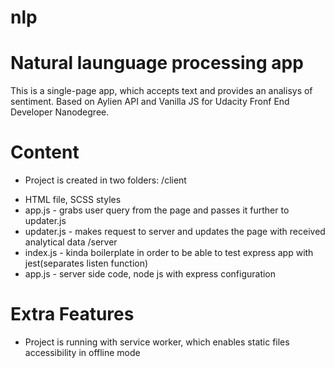 # nlp
# Natural launguage processing app

This is a single-page app, which accepts text and provides an analisys of sentiment. Based on Aylien API and Vanilla JS for Udacity Fronf End Developer Nanodegree. 

# Content
* Project is created in two folders:
/client 
- HTML file, SCSS styles
- app.js - grabs user query from the page and passes it further to updater.js
- updater.js - makes request to server and updates the page with received analytical data 
/server
- index.js - kinda boilerplate in order to be able to test express app with jest(separates listen function)
- app.js - server side code, node js with express configuration 


# Extra Features 

* Project is running with service worker, which enables static files accessibility in offline mode 